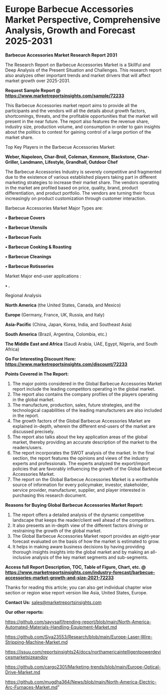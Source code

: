 # Europe Barbecue Accessories Market Perspective, Comprehensive Analysis, Growth and Forecast 2025-2031

<strong>Barbecue Accessories Market Research Report 2031</strong>

The Research Report on Barbecue Accessories Market is a Skillful and Deep Analysis of the Present Situation and Challenges. This research report also analyzes other important trends and market drivers that will affect market growth over 2025-2031.

<strong>Request Sample Report @ <a href=https://www.marketreportsinsights.com/sample/72233>https://www.marketreportsinsights.com/sample/72233</a></strong>

This Barbecue Accessories market report aims to provide all the participants and the vendors will all the details about growth factors, shortcomings, threats, and the profitable opportunities that the market will present in the near future. The report also features the revenue share, industry size, production volume, and consumption in order to gain insights about the politics to contest for gaining control of a large portion of the market share.

Top Key Players in the Barbecue Accessories Market:

<strong>Weber, Napoleon, Char-Broil, Coleman, Kenmore, Blackstone, Char-Griller, Landmann, Lifestyle, Grandhall, Outdoor Chef</strong>

The Barbecue Accessories Industry is severely competitive and fragmented due to the existence of various established players taking part in different marketing strategies to increase their market share. The vendors operating in the market are profiled based on price, quality, brand, product differentiation, and product portfolio. The vendors are turning their focus increasingly on product customization through customer interaction.

Barbecue Accessories Market Major Types are:

<strong>• Barbecue Covers

• Barbecue Utensils

• Barbecue Fuels

• Barbecue Cooking & Roasting

• Barbecue Cleanings

• Barbecue Rotisseries</strong>

Market Major end-user applications :

<strong>• .</strong>

Regional Analysis

</u><strong><b>North America</b></strong> (the United States, Canada, and Mexico)

<strong><b>Europe </b></strong>(Germany, France, UK, Russia, and Italy)

<strong><b>Asia-Pacific</b></strong> (China, Japan, Korea, India, and Southeast Asia)

<strong><b>South America</b></strong> (Brazil, Argentina, Colombia, etc.)

<strong><b>The Middle East and Africa</b></strong> (Saudi Arabia, UAE, Egypt, Nigeria, and South Africa)

<strong>Go For Interesting Discount Here: <a href=https://www.marketreportsinsights.com/discount/72233>https://www.marketreportsinsights.com/discount/72233</a></strong>

<strong>Points Covered in The Report:</strong>
<ol>
  <li>The major points considered in the Global Barbecue Accessories Market report include the leading competitors operating in the global market.</li>
  <li>The report also contains the company profiles of the players operating in the global market.</li>
  <li>The manufacture, production, sales, future strategies, and the technological capabilities of the leading manufacturers are also included in the report.</li>
  <li>The growth factors of the Global Barbecue Accessories Market are explained in-depth, wherein the different end-users of the market are discussed precisely.</li>
  <li>The report also talks about the key application areas of the global market, thereby providing an accurate description of the market to the readers/users.</li>
  <li>The report incorporates the SWOT analysis of the market. In the final section, the report features the opinions and views of the industry experts and professionals. The experts analyzed the export/import policies that are favorably influencing the growth of the Global Barbecue Accessories Market.</li>
  <li>The report on the Global Barbecue Accessories Market is a worthwhile source of information for every policymaker, investor, stakeholder, service provider, manufacturer, supplier, and player interested in purchasing this research document.</li>
</ol>
<strong>Reasons for Buying Global Barbecue Accessories Market Report:</strong>

<ol>
  <li>The report offers a detailed analysis of the dynamic competitive landscape that keeps the reader/client well ahead of the competitors.</li>
  <li>It also presents an in-depth view of the different factors driving or restraining the growth of the global market.</li>
  <li>The Global Barbecue Accessories Market report provides an eight-year forecast evaluated on the basis of how the market is estimated to grow.</li>
  <li>It helps in making aware business decisions by having providing thorough insights insights into the global market and by making an all-inclusive analysis of the key market segments and sub-segments.</li>
</ol>
<strong>Access full Report Description, TOC, Table of Figure, Chart, etc. @ <a href=https://www.marketreportsinsights.com/industry-forecast/barbecue-accessories-market-growth-and-size-2021-72233>https://www.marketreportsinsights.com/industry-forecast/barbecue-accessories-market-growth-and-size-2021-72233</a></strong>


Thanks for reading this article; you can also get individual chapter wise section or region wise report version like Asia, United States, Europe.

<strong>Contact Us:</strong>
sales@marketreportsinsights.com

<strong>Our other reports:</strong>

<a href=https://github.com/sayysaif/trending-report/blob/main/North-America-Automated-Materials-Handling-Equipment-Market.md>https://github.com/sayysaif/trending-report/blob/main/North-America-Automated-Materials-Handling-Equipment-Market.md</a>

<a href=https://github.com/Siya23553/Research/blob/main/Europe-Laser-Wire-Stripping-Machine-Market.md>https://github.com/Siya23553/Research/blob/main/Europe-Laser-Wire-Stripping-Machine-Market.md</a>

<a href=https://issuu.com/reportsinsights24/docs/northamericaintelligentpowerdevicesmarketsizeandov>https://issuu.com/reportsinsights24/docs/northamericaintelligentpowerdevicesmarketsizeandov</a>

<a href=https://github.com/cargo2301/Marketing-trends/blob/main/Europe-Optical-Drive-Market.md>https://github.com/cargo2301/Marketing-trends/blob/main/Europe-Optical-Drive-Market.md</a>

<a href=https://github.com/mugdha364/News/blob/main/North-America-Electric-Arc-Furnaces-Market.md>https://github.com/mugdha364/News/blob/main/North-America-Electric-Arc-Furnaces-Market.md</a>"
